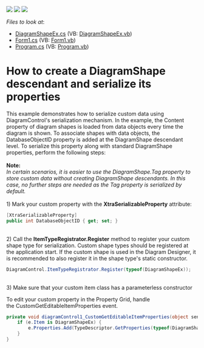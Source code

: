 <!-- default badges list -->
![](https://img.shields.io/endpoint?url=https://codecentral.devexpress.com/api/v1/VersionRange/128585357/16.2.3%2B)
[![](https://img.shields.io/badge/Open_in_DevExpress_Support_Center-FF7200?style=flat-square&logo=DevExpress&logoColor=white)](https://supportcenter.devexpress.com/ticket/details/T361265)
[![](https://img.shields.io/badge/📖_How_to_use_DevExpress_Examples-e9f6fc?style=flat-square)](https://docs.devexpress.com/GeneralInformation/403183)
<!-- default badges end -->
<!-- default file list -->
*Files to look at*:

* [DiagramShapeEx.cs](./CS/XtraDiagram.CustomShapeProperties/DiagramShapeEx.cs) (VB: [DiagramShapeEx.vb](./VB/XtraDiagram.CustomShapeProperties/DiagramShapeEx.vb))
* [Form1.cs](./CS/XtraDiagram.CustomShapeProperties/Form1.cs) (VB: [Form1.vb](./VB/XtraDiagram.CustomShapeProperties/Form1.vb))
* [Program.cs](./CS/XtraDiagram.CustomShapeProperties/Program.cs) (VB: [Program.vb](./VB/XtraDiagram.CustomShapeProperties/Program.vb))
<!-- default file list end -->
# How to create a DiagramShape descendant and serialize its properties


This example demonstrates how to serialize custom data using DiagramControl's serialization mechanism. In the example, the Content property of diagram shapes is loaded from data objects every time the diagram is shown. To associate shapes with data objects, the DatabaseObjectID property is added at the DiagramShape descendant level. To serialize this property along with standard DiagramShape properties, perform the following steps:<br><br><strong>Note:</strong><br><em>In certain scenarios, it is easier to use the DiagramShape.Tag property to store custom data without creating DiagramShape descendants. In this case, no further steps are needed as the Tag property is serialized by default.</em><br><br>1) Mark your custom property with the <strong>XtraSerializableProperty</strong> attribute:<br>


```cs
[XtraSerializableProperty]
public int DatabaseObjectID { get; set; }
```


<br>2) Call the <strong>ItemTypeRegistrator.Register</strong> method to register your custom shape type for serialization. Custom shape types should be registered at the application start. If the custom shape is used in the Diagram Designer, it is recommended to also register it in the shape type's static constructor.<br>


```cs
DiagramControl.ItemTypeRegistrator.Register(typeof(DiagramShapeEx));
```

<p><br> 3) Make sure that your custom item class has a parameterless constructor
    
<br>

<p>To edit your custom property in the Property Grid, handle the CustomGetEditableItemProperties event.</p>


```cs
private void diagramControl1_CustomGetEditableItemProperties(object sender, DiagramCustomGetEditableItemPropertiesEventArgs e) {
    if (e.Item is DiagramShapeEx) {
        e.Properties.Add(TypeDescriptor.GetProperties(typeof(DiagramShapeEx))["DatabaseObjectID"]);
    }
}
```



<br/>


